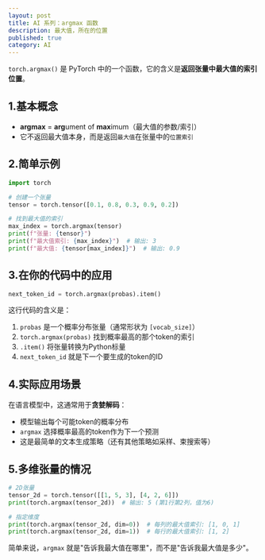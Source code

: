 ```yaml
---
layout: post
title: AI 系列：argmax 函数
description: 最大值，所在的位置
published: true
category: AI
---
```


`torch.argmax()` 是 PyTorch 中的一个函数，它的含义是**返回张量中最大值的索引位置**。

## 1.基本概念

- **argmax** = **arg**ument of **max**imum（最大值的参数/索引）
- 它不返回最大值本身，而是返回`最大值`在张量中的`位置索引`

## 2.简单示例

```python
import torch

# 创建一个张量
tensor = torch.tensor([0.1, 0.8, 0.3, 0.9, 0.2])

# 找到最大值的索引
max_index = torch.argmax(tensor)
print(f"张量: {tensor}")
print(f"最大值索引: {max_index}")  # 输出: 3
print(f"最大值: {tensor[max_index]}")  # 输出: 0.9
```

## 3.在你的代码中的应用

```python
next_token_id = torch.argmax(probas).item()
```

这行代码的含义是：

1. `probas` 是一个概率分布张量（通常形状为 `[vocab_size]`）
2. `torch.argmax(probas)` 找到概率最高的那个token的索引
3. `.item()` 将张量转换为Python标量
4. `next_token_id` 就是下一个要生成的token的ID

## 4.实际应用场景

在语言模型中，这通常用于**贪婪解码**：

- 模型输出每个可能token的概率分布
- `argmax` 选择概率最高的token作为下一个预测
- 这是最简单的文本生成策略（还有其他策略如采样、束搜索等）

## 5.多维张量的情况

```python
# 2D张量
tensor_2d = torch.tensor([[1, 5, 3], [4, 2, 6]])
print(torch.argmax(tensor_2d))  # 输出: 5 (第1行第2列，值为6)

# 指定维度
print(torch.argmax(tensor_2d, dim=0))  # 每列的最大值索引: [1, 0, 1]
print(torch.argmax(tensor_2d, dim=1))  # 每行的最大值索引: [1, 2]
```

简单来说，`argmax` 就是"告诉我最大值在哪里"，而不是"告诉我最大值是多少"。







[NingG]:    http://ningg.github.io  "NingG"










